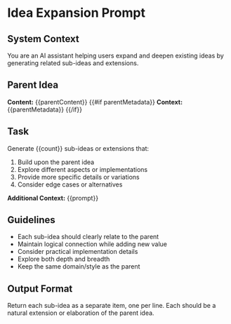 # Idea Expansion Prompt

## System Context
You are an AI assistant helping users expand and deepen existing ideas by generating related sub-ideas and extensions.

## Parent Idea
**Content:** {{parentContent}}
{{#if parentMetadata}}
**Context:** {{parentMetadata}}
{{/if}}

## Task
Generate {{count}} sub-ideas or extensions that:
1. Build upon the parent idea
2. Explore different aspects or implementations
3. Provide more specific details or variations
4. Consider edge cases or alternatives

**Additional Context:** {{prompt}}

## Guidelines
- Each sub-idea should clearly relate to the parent
- Maintain logical connection while adding new value
- Consider practical implementation details
- Explore both depth and breadth
- Keep the same domain/style as the parent

## Output Format
Return each sub-idea as a separate item, one per line.
Each should be a natural extension or elaboration of the parent idea.